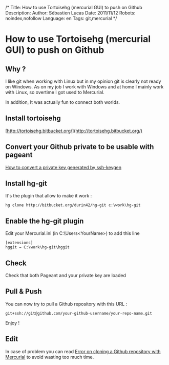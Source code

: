 /*
Title: How to use Tortoisehg (mercurial GUI) to push on Github
Description: 
Author: Sébastien Lucas
Date: 2011/11/12
Robots: noindex,nofollow
Language: en
Tags: git,mercurial
*/
# How to use Tortoisehg (mercurial GUI) to push on Github

## Why ?
I like git when working with Linux but in my opinion git is clearly not ready on Windows. As on my job I work with Windows and at home I mainly work with Linux, so overtime I got used to Mercurial.

In addition, It was actually fun to connect both worlds.

## Install tortoisehg

[http://tortoisehg.bitbucket.org/](http://tortoisehg.bitbucket.org/)
## Convert your Github private to be usable with pageant

[How to convert a private key generated by ssh-keygen](/en/tips/convert-private-key-openssl)
## Install hg-git

It's the plugin that allow to make it work :
```
hg clone http://bitbucket.org/durin42/hg-git c:\work\hg-git
```
## Enable the hg-git plugin

Edit your Mercurial.ini (in C:\Users\<YourName>) to add this line
```
[extensions]
hggit = C:\work\hg-git\hggit
```
## Check

Check that both Pageant and your private key are loaded
## Pull & Push

You can now try to pull a Github repository with this URL :
```
git+ssh://git@github.com/your-github-username/your-repo-name.git
```

Enjoy !

## Edit

In case of problem you can read [Error on cloning a Github repository with Mercurial](/en/tips/mercurial-github-error) to avoid wasting too much time.
